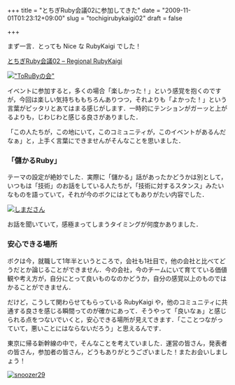 +++
title = "とちぎRuby会議02に参加してきた"
date = "2009-11-01T01:23:12+09:00"
slug = "tochigirubykaigi02"
draft = false

+++

<p>まず一言．とっても Nice な RubyKaigi でした！</p>
<p><a href="http://regional.rubykaigi.org/tochigi02" title="とちぎRuby会議02 - Regional RubyKaigi">とちぎRuby会議02 &#8211; Regional RubyKaigi</a></p>
<p><a href="http://www.flickr.com/photos/june29/4040795351/" title="&quot;ToRuByの会&quot; by june29, on Flickr"><img src="http://farm3.static.flickr.com/2625/4040795351_92f4d5348f.jpg" alt="&quot;ToRuByの会&quot;" /></a></p>
<p>イベントに参加すると，多くの場合「楽しかった！」という感覚を抱くのですが，今回は楽しい気持ちももちろんありつつ，それよりも「よかった！」という言葉がピッタリとあてはまる感じがします．一時的にテンションがガーッと上がるよりも，じわじわと感じる良さがありました．</p>
<p>「この人たちが，この地にいて，このコミュニティが，このイベントがあるんだなぁ」と，上手く言葉にできませんがそんなことを思いました．</p>
<h3>「儲かるRuby」</h3>
<p>テーマの設定が絶妙でした．実際に「儲かる」話があったかどうかは別として，いつもは「技術」のお話をしている人たちが，「技術に対するスタンス」みたいなものを語っていて，それが今のボクにはとてもありがたい内容でした．</p>
<p><a href="http://www.flickr.com/photos/june29/4041545298/" title="しまださん by june29, on Flickr"><img src="http://farm3.static.flickr.com/2736/4041545298_f9fa80ca1a.jpg" alt="しまださん" /></a></p>
<p>お話を聞いていて，感極まってしまうタイミングが何度かありました．</p>
<h3>安心できる場所</h3>
<p>ボクは今，就職して1年半というところで，会社も1社目で，他の会社と比べてどうだとか論じることができません．今の会社，今のチームにいて育てている価値観や考え方が，自分にとって良いものなのかどうか，自分の感覚以上のものではかることができません．</p>
<p>だけど，こうして関わらせてもらっている RubyKaigi や，他のコミュニティに共通する良さを感じる瞬間ってのが確かにあって．そうやって「良いなぁ」と感じられる点をつないでいくと，安心できる場所が見えてきます．「こことつながっていて，悪いことにはならないだろう」と思えるんです．</p>
<p>東京に帰る新幹線の中で，そんなことを考えていました．運営の皆さん，発表者の皆さん，参加者の皆さん，どうもありがとうございました！またお会いしましょう！</p>
<p><a href="http://www.flickr.com/photos/june29/4042405991/" title="snoozer29 by june29, on Flickr"><img src="http://farm3.static.flickr.com/2761/4042405991_f77ec5596b.jpg" alt="snoozer29" /></a></p>
